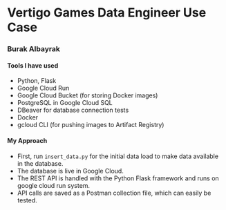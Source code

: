 # Vertigo Games Data Engineer Use Case 
### Burak Albayrak 


#### Tools I have used
- Python, Flask  
- Google Cloud Run  
- Google Cloud Bucket (for storing Docker images)  
- PostgreSQL in Google Cloud SQL  
- DBeaver for database connection tests  
- Docker  
- gcloud CLI (for pushing images to Artifact Registry)  


#### My Approach


- First, run `insert_data.py` for the initial data load to make data available in the database.
- The database is live in Google Cloud.
- The REST API is handled with the Python Flask framework and runs on google cloud run system.
- API calls are saved as a Postman collection file, which can easily be tested.